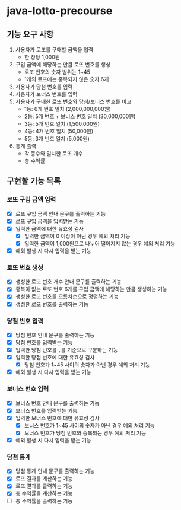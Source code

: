 # java-lotto-precourse

## 기능 요구 사항
1. 사용자가 로또를 구매할 금액을 입력
   - 한 장당 1,000원
2. 구입 금액에 해당하는 만큼 로또 번호를 생성
   - 로또 번호의 숫자 범위는 1~45
   - 1개의 로또에는 중복되지 않은 숫자 6개
3. 사용자가 당첨 번호를 입력
4. 사용자가 보너스 번호를 입력
5. 사용자가 구매한 로또 번호와 당첨/보너스 번호를 비교
   - 1등: 6개 번호 일치 (2,000,000,000원)
   - 2등: 5개 번호 + 보너스 번호 일치 (30,000,000원)
   - 3등: 5개 번호 일치 (1,500,000원)
   - 4등: 4개 번호 일치 (50,000원)
   - 5등: 3개 번호 일치 (5,000원)
6. 통계 출력
   - 각 등수와 일치한 로또 개수
   - 총 수익률

## 구현할 기능 목록
### 로또 구입 금액 입력
- [x] 로또 구입 금액 안내 문구를 출력하는 기능
- [x] 로또 구입 금액을 입력받는 기능
- [x] 입력한 금액에 대한 유효성 검사
  - [x] 입력한 금액이 0 이상이 아닌 경우 예외 처리 기능
  - [x] 입력한 금액이 1,000원으로 나누어 떨어지지 않는 경우 예외 처리 기능
- [x] 예외 발생 시 다시 입력을 받는 기능

### 로또 번호 생성
- [x] 생성한 로또 번호 개수 안내 문구를 출력하는 기능
- [x] 중복이 없는 로또 번호 6개를 구입 금액에 해당하는 만큼 생성하는 기능
- [x] 생성한 로또 번호를 오름차순으로 정렬하는 기능
- [x] 생성한 로또 번호를 출력하는 기능

### 당첨 번호 입력
- [x] 당첨 번호 안내 문구를 출력하는 기능
- [x] 당첨 번호를 입력받는 기능
- [x] 입력한 당첨 번호를 `,`를 기준으로 구분하는 기능
- [x] 입력한 당첨 번호에 대한 유효성 검사
  - [x] 당첨 번호가 1~45 사이의 숫자가 아닌 경우 예외 처리 기능
- [x] 예외 발생 시 다시 입력을 받는 기능

### 보너스 번호 입력
- [x] 보너스 번호 안내 문구를 출력하는 기능
- [x] 보너스 번호를 입력받는 기능
- [x] 입력한 보너스 번호에 대한 유효성 검사
  - [x] 보너스 번호가 1~45 사이의 숫자가 아닌 경우 예외 처리 기능
  - [x] 보너스 번호가 당첨 번호와 중복되는 경우 예외 처리 기능
- [x] 예외 발생 시 다시 입력을 받는 기능

### 당첨 통계
- [x] 당첨 통계 안내 문구를 출력하는 기능
- [x] 로또 결과를 계산하는 기능
- [x] 로또 결과를 출력하는 기능
- [x] 총 수익률을 계산하는 기능
- [ ] 총 수익률을 출력하는 기능
